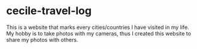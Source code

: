 # cecile-travel-log
This is a website that marks every cities/countries I have visited in my life.
My hobby is to take photos with my cameras, thus I created this website to share my photos with others.
